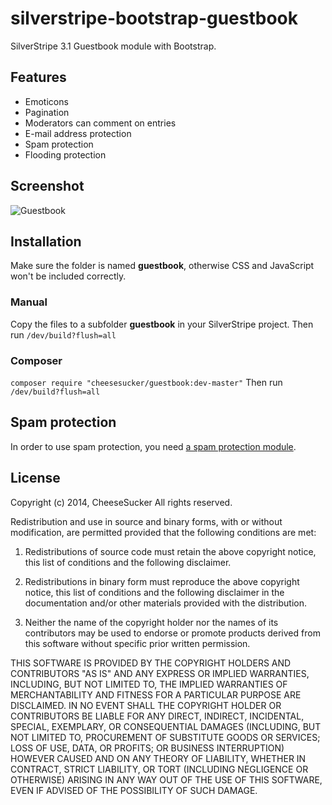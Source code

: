 # silverstripe-bootstrap-guestbook #

SilverStripe 3.1 Guestbook module with Bootstrap.

## Features ##

 - Emoticons
 - Pagination
 - Moderators can comment on entries
 - E-mail address protection
 - Spam protection
 - Flooding protection
 
## Screenshot ##

![Guestbook](http://i.imgur.com/O4rPnRk.png "Guestbook")

## Installation ##

Make sure the folder is named **guestbook**, otherwise CSS and JavaScript won't
be included correctly.

### Manual ###

Copy the files to a subfolder **guestbook** in your SilverStripe project.
Then run `/dev/build?flush=all`

### Composer ###
`composer require "cheesesucker/guestbook:dev-master"`
Then run `/dev/build?flush=all`


## Spam protection ##

In order to use spam protection, you need [a spam protection module](https://github.com/silverstripe/silverstripe-spamprotection).


## License ##

   Copyright (c) 2014, CheeseSucker All rights reserved.

   Redistribution and use in source and binary forms, with or without
   modification, are permitted provided that the following conditions are
   met:

   1. Redistributions of source code must retain the above copyright
   notice, this list of conditions and the following disclaimer.

   2. Redistributions in binary form must reproduce the above copyright
   notice, this list of conditions and the following disclaimer in the
   documentation and/or other materials provided with the distribution.

   3. Neither the name of the copyright holder nor the names of its
   contributors may be used to endorse or promote products derived from
   this software without specific prior written permission.

   THIS SOFTWARE IS PROVIDED BY THE COPYRIGHT HOLDERS AND CONTRIBUTORS "AS
   IS" AND ANY EXPRESS OR IMPLIED WARRANTIES, INCLUDING, BUT NOT LIMITED
   TO, THE IMPLIED WARRANTIES OF MERCHANTABILITY AND FITNESS FOR A
   PARTICULAR PURPOSE ARE DISCLAIMED. IN NO EVENT SHALL THE COPYRIGHT
   HOLDER OR CONTRIBUTORS BE LIABLE FOR ANY DIRECT, INDIRECT, INCIDENTAL,
   SPECIAL, EXEMPLARY, OR CONSEQUENTIAL DAMAGES (INCLUDING, BUT NOT LIMITED
   TO, PROCUREMENT OF SUBSTITUTE GOODS OR SERVICES; LOSS OF USE, DATA, OR
   PROFITS; OR BUSINESS INTERRUPTION) HOWEVER CAUSED AND ON ANY THEORY OF
   LIABILITY, WHETHER IN CONTRACT, STRICT LIABILITY, OR TORT (INCLUDING
   NEGLIGENCE OR OTHERWISE) ARISING IN ANY WAY OUT OF THE USE OF THIS
   SOFTWARE, EVEN IF ADVISED OF THE POSSIBILITY OF SUCH DAMAGE.

